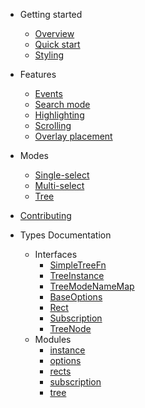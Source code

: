 
- Getting started
  - [Overview](README.md)
  - [Quick start](quick-start.md)
  - [Styling](styling.md)

- Features
  - [Events](events.md)
  - [Search mode](search-mode.md)
  - [Highlighting](highlighting.md)
  - [Scrolling](scrolling.md)
  - [Overlay placement](overlay-placement.md)

- Modes
  - [Single-select](single-select-mode.md)
  - [Multi-select](multi-select-mode.md)
  - [Tree](tree-mode.md)

- [Contributing](CONTRIBUTING.md)

- Types Documentation
  - Interfaces
    - [SimpleTreeFn](instance.SimpleTreeFn.md)
    - [TreeInstance](instance.TreeInstance.md)
    - [TreeModeNameMap](instance.TreeModeNameMap.md)
    - [BaseOptions](options.BaseOptions.md)
    - [Rect](rects.Rect.md)
    - [Subscription](subscription.Subscription.md)
    - [TreeNode](tree_node.TreeNode.md)
  - Modules
    - [instance](instance.md)
    - [options](options.md)
    - [rects](rects.md)
    - [subscription](subscription.md)
    - [tree](tree_node.md)